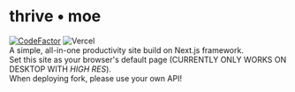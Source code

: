 # thrive • moe
[![CodeFactor](https://www.codefactor.io/repository/github/thriveshadow/thrive-moe/badge)](https://www.codefactor.io/repository/github/thriveshadow/thrive-moe)
![Vercel](https://vercelbadge.vercel.app/api/ThriveShadow/thrive-moe)\
A simple, all-in-one productivity site build on Next.js framework.\
Set this site as your browser's default page (CURRENTLY ONLY WORKS ON DESKTOP WITH *HIGH RES*).\
When deploying fork, please use your own API!
